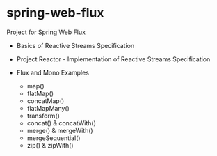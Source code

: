 # spring-web-flux
Project for Spring Web Flux

- Basics of Reactive Streams Specification
- Project Reactor - Implementation of Reactive Streams Specification

- Flux and Mono Examples
  - map()
  - flatMap()
  - concatMap()
  - flatMapMany()
  - transform()
  - concat() & concatWith()
  - merge() & mergeWith()
  - mergeSequential()
  - zip() & zipWith()
